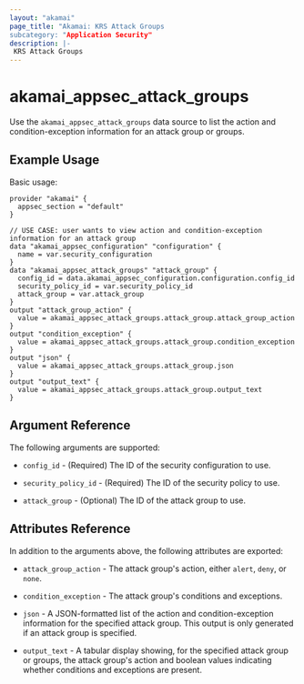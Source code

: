 ```yaml
---
layout: "akamai"
page_title: "Akamai: KRS Attack Groups
subcategory: "Application Security"
description: |-
 KRS Attack Groups
---
```


# akamai_appsec_attack_groups

Use the `akamai_appsec_attack_groups` data source to list the action and condition-exception information for an attack
group or groups.

## Example Usage

Basic usage:

```hcl
provider "akamai" {
  appsec_section = "default"
}

// USE CASE: user wants to view action and condition-exception information for an attack group
data "akamai_appsec_configuration" "configuration" {
  name = var.security_configuration
}
data "akamai_appsec_attack_groups" "attack_group" {
  config_id = data.akamai_appsec_configuration.configuration.config_id
  security_policy_id = var.security_policy_id
  attack_group = var.attack_group
}
output "attack_group_action" {
  value = akamai_appsec_attack_groups.attack_group.attack_group_action
}
output "condition_exception" {
  value = akamai_appsec_attack_groups.attack_group.condition_exception
}
output "json" {
  value = akamai_appsec_attack_groups.attack_group.json
}
output "output_text" {
  value = akamai_appsec_attack_groups.attack_group.output_text
}
```

## Argument Reference

The following arguments are supported:

* `config_id` - (Required) The ID of the security configuration to use.

* `security_policy_id` - (Required) The ID of the security policy to use.

* `attack_group` - (Optional) The ID of the attack group to use.

## Attributes Reference

In addition to the arguments above, the following attributes are exported:

* `attack_group_action` - The attack group's action, either `alert`, `deny`, or `none`.

* `condition_exception` - The attack group's conditions and exceptions.

* `json` - A JSON-formatted list of the action and condition-exception information for the specified attack
group. This output is only generated if an attack group is specified.

* `output_text` - A tabular display showing, for the specified attack group or groups, the attack group's action and
boolean values indicating whether conditions and exceptions are present.

